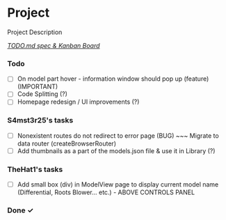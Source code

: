 # Project

Project Description

<em>[TODO.md spec & Kanban Board](https://bit.ly/3fCwKfM)</em>

### Todo

- [ ] On model part hover - information  window should pop up (feature) (IMPORTANT)  
- [ ] Code Splitting (?)  
- [ ] Homepage redesign / UI improvements (?)  

### S4mst3r25's tasks

- [ ] Nonexistent routes do not redirect to error page (BUG) ~~~ Migrate to data router (createBrowserRouter)  
- [ ] Add thumbnails as a part of the models.json file & use it in Library (?)  

### TheHat1's tasks
 
- [ ] Add small box (div) in ModelView page to display current model name (Differential, Roots Blower... etc.) - ABOVE CONTROLS PANEL  

### Done ✓


